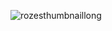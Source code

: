 ![rozesthumbnaillong](https://github.com/user-attachments/assets/3b5d1324-467e-4a4d-ae2a-37a79311f481)
